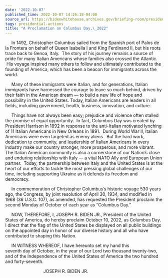 ```yaml
---
date: '2022-10-07'
published_time: 2022-10-07 14:26:18-04:00
source_url: https://bidenwhitehouse.archives.gov/briefing-room/presidential-actions/2022/10/07/a-proclamation-on-columbus-day-2022/
tags: presidential-actions
title: "A Proclamation on Columbus Day,\_2022"
---
```

 
     In 1492, Christopher Columbus sailed from the Spanish port of Palos
de la Frontera on behalf of Queen Isabella I and King Ferdinand II, but
his roots trace back to Genoa, Italy.  The story of his journey remains
a source of pride for many Italian Americans whose families also crossed
the Atlantic.  His voyage inspired many others to follow and ultimately
contributed to the founding of America, which has been a beacon for
immigrants across the world.

     Many of these immigrants were Italian, and for generations, Italian
immigrants have harnessed the courage to leave so much behind, driven by
their faith in the American dream — to build a new life of hope and
possibility in the United States. Today, Italian Americans are leaders
in all fields, including government, health, business, innovation, and
culture.

     Things have not always been easy; prejudice and violence often
stalled the promise of equal opportunity.  In fact, Columbus Day was
created by President Harrison in 1892 in response to the anti-Italian
motivated lynching of 11 Italian Americans in New Orleans in 1891.
 During World War II, Italian Americans were even targeted as enemy
aliens.  But the hard work, dedication to community, and leadership of
Italian Americans in every industry make our country stronger, more
prosperous, and more vibrant.  The Italian American community is also a
cornerstone of our Nation’s close and enduring relationship with Italy —
a vital NATO Ally and European Union partner.  Today, the partnership
between Italy and the United States is at the heart of our efforts to
tackle the most pressing global challenges of our time, including
supporting Ukraine as it defends its freedom and democracy.

     In commemoration of Christopher Columbus’s historic voyage 530
years ago, the Congress, by joint resolution of April 30, 1934, and
modified in 1968 (36 U.S.C. 107), as amended, has requested the
President proclaim the second Monday of October of each year as
“Columbus Day.”

     NOW, THEREFORE, I, JOSEPH R. BIDEN JR., President of the United
States of America, do hereby proclaim October 10, 2022, as Columbus
Day.  I direct that the flag of the United States be displayed on all
public buildings on the appointed day in honor of our diverse history
and all who have contributed to shaping this Nation.

     IN WITNESS WHEREOF, I have hereunto set my hand this  
seventh day of October, in the year of our Lord two thousand twenty-two,
and of the Independence of the United States of America the two hundred
and forty-seventh.

                               JOSEPH R. BIDEN JR.
